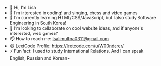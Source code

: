 - 👋 Hi, I’m Lisa
- 👀 I’m interested in coding! and singing, chess and video games
- 🌱 I’m currently learning HTML/CSS/JavaScript, but I also study Software Engineering in South Korea!
- 💞️ I’m looking to collaborate on cool website ideas, and if anyone's interested, web games?
- 📫 How to reach me: lsalimullina0311@gmail.com
- 😄 LeetCode Profile: https://leetcode.com/u/W00nderer/
- ⚡ Fun fact: I used to study International Relations. And I can speak English, Russian and Korean~

<!---
W00nderer/W00nderer is a ✨ special ✨ repository because its `README.md` (this file) appears on your GitHub profile.
You can click the Preview link to take a look at your changes.
--->
